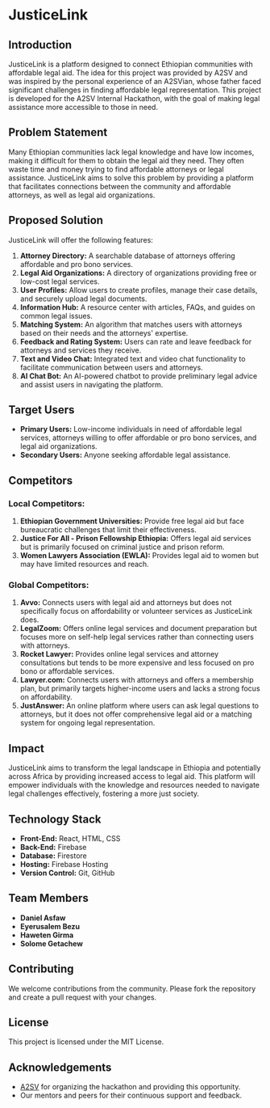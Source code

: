 # JusticeLink

## Introduction
JusticeLink is a platform designed to connect Ethiopian communities with affordable legal aid. The idea for this project was provided by A2SV and was inspired by the personal experience of an A2SVian, whose father faced significant challenges in finding affordable legal representation. This project is developed for the A2SV Internal Hackathon, with the goal of making legal assistance more accessible to those in need.

## Problem Statement
Many Ethiopian communities lack legal knowledge and have low incomes, making it difficult for them to obtain the legal aid they need. They often waste time and money trying to find affordable attorneys or legal assistance. JusticeLink aims to solve this problem by providing a platform that facilitates connections between the community and affordable attorneys, as well as legal aid organizations.

## Proposed Solution
JusticeLink will offer the following features:
1. **Attorney Directory:** A searchable database of attorneys offering affordable and pro bono services.
2. **Legal Aid Organizations:** A directory of organizations providing free or low-cost legal services.
3. **User Profiles:** Allow users to create profiles, manage their case details, and securely upload legal documents.
4. **Information Hub:** A resource center with articles, FAQs, and guides on common legal issues.
5. **Matching System:** An algorithm that matches users with attorneys based on their needs and the attorneys' expertise.
6. **Feedback and Rating System:** Users can rate and leave feedback for attorneys and services they receive.
7. **Text and Video Chat:** Integrated text and video chat functionality to facilitate communication between users and attorneys.
8. **AI Chat Bot:** An AI-powered chatbot to provide preliminary legal advice and assist users in navigating the platform.

## Target Users
- **Primary Users:** Low-income individuals in need of affordable legal services, attorneys willing to offer affordable or pro bono services, and legal aid organizations.
- **Secondary Users:** Anyone seeking affordable legal assistance.

## Competitors
### Local Competitors:
1. **Ethiopian Government Universities:** Provide free legal aid but face bureaucratic challenges that limit their effectiveness.
2. **Justice For All - Prison Fellowship Ethiopia:** Offers legal aid services but is primarily focused on criminal justice and prison reform.
3. **Women Lawyers Association (EWLA):** Provides legal aid to women but may have limited resources and reach.

### Global Competitors:
1. **Avvo:** Connects users with legal aid and attorneys but does not specifically focus on affordability or volunteer services as JusticeLink does.
2. **LegalZoom:** Offers online legal services and document preparation but focuses more on self-help legal services rather than connecting users with attorneys.
3. **Rocket Lawyer:** Provides online legal services and attorney consultations but tends to be more expensive and less focused on pro bono or affordable services.
4. **Lawyer.com:** Connects users with attorneys and offers a membership plan, but primarily targets higher-income users and lacks a strong focus on affordability.
5. **JustAnswer:** An online platform where users can ask legal questions to attorneys, but it does not offer comprehensive legal aid or a matching system for ongoing legal representation.

## Impact
JusticeLink aims to transform the legal landscape in Ethiopia and potentially across Africa by providing increased access to legal aid. This platform will empower individuals with the knowledge and resources needed to navigate legal challenges effectively, fostering a more just society.

## Technology Stack
- **Front-End:** React, HTML, CSS
- **Back-End:** Firebase
- **Database:** Firestore
- **Hosting:** Firebase Hosting
- **Version Control:** Git, GitHub

## Team Members
- **Daniel Asfaw**
- **Eyerusalem Bezu**
- **Haweten Girma**
- **Solome Getachew**

## Contributing
We welcome contributions from the community. Please fork the repository and create a pull request with your changes.

## License
This project is licensed under the MIT License.

## Acknowledgements
- [A2SV](https://www.a2sv.org) for organizing the hackathon and providing this opportunity.
- Our mentors and peers for their continuous support and feedback.
